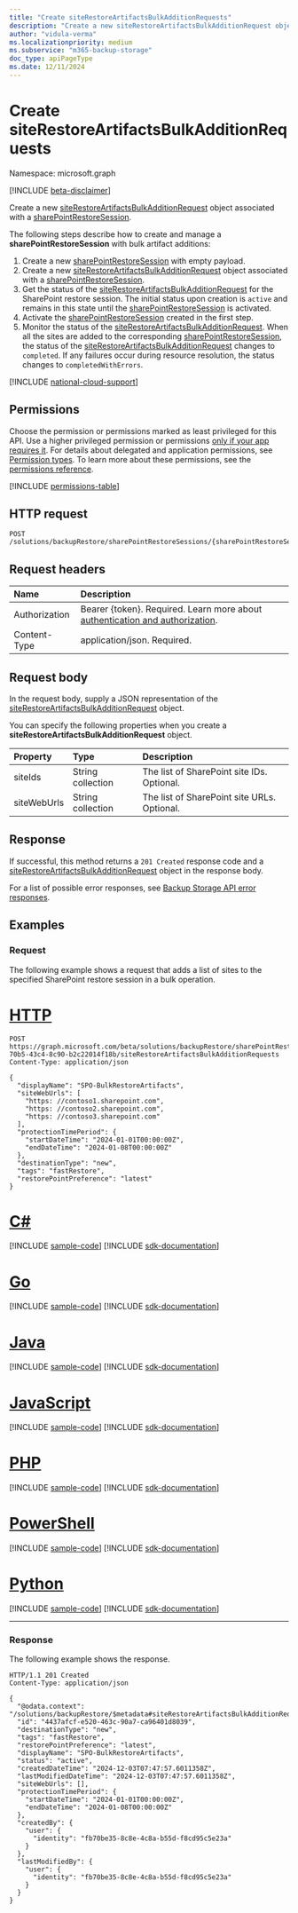 ```yaml
---
title: "Create siteRestoreArtifactsBulkAdditionRequests"
description: "Create a new siteRestoreArtifactsBulkAdditionRequest object associated with a sharePointRestoreSession."
author: "vidula-verma"
ms.localizationpriority: medium
ms.subservice: "m365-backup-storage"
doc_type: apiPageType
ms.date: 12/11/2024
---
```


# Create siteRestoreArtifactsBulkAdditionRequests

Namespace: microsoft.graph

[!INCLUDE [beta-disclaimer](../../includes/beta-disclaimer.md)]

Create a new [siteRestoreArtifactsBulkAdditionRequest](../resources/siterestoreartifactsbulkadditionrequest.md) object associated with a [sharePointRestoreSession](../resources/sharepointrestoresession.md).

The following steps describe how to create and manage a **sharePointRestoreSession** with bulk artifact additions:

1. Create a new [sharePointRestoreSession](../resources/sharepointrestoresession.md) with empty payload.
1. Create a new [siteRestoreArtifactsBulkAdditionRequest](../resources/siterestoreartifactsbulkadditionrequest.md) object associated with a [sharePointRestoreSession](../resources/sharepointrestoresession.md).
1. Get the status of the [siteRestoreArtifactsBulkAdditionRequest](../resources/siterestoreartifactsbulkadditionrequest.md) for the SharePoint restore session. The initial status upon creation is `active` and remains in this state until the [sharePointRestoreSession](../resources/sharepointrestoresession.md) is activated.
1. Activate the [sharePointRestoreSession](../resources/sharepointrestoresession.md) created in the first step.
1. Monitor the status of the [siteRestoreArtifactsBulkAdditionRequest](../resources/siterestoreartifactsbulkadditionrequest.md). When all the sites are added to the corresponding [sharePointRestoreSession](../resources/sharepointrestoresession.md), the status of the [siteRestoreArtifactsBulkAdditionRequest](../resources/siterestoreartifactsbulkadditionrequest.md) changes to `completed`. If any failures occur during resource resolution, the status changes to `completedWithErrors`.

[!INCLUDE [national-cloud-support](../../includes/global-only.md)]

## Permissions

Choose the permission or permissions marked as least privileged for this API. Use a higher privileged permission or permissions [only if your app requires it](/graph/permissions-overview#best-practices-for-using-microsoft-graph-permissions). For details about delegated and application permissions, see [Permission types](/graph/permissions-overview#permission-types). To learn more about these permissions, see the [permissions reference](/graph/permissions-reference).

<!-- {
  "blockType": "permissions",
  "name": "sharepointrestoresession-post-siterestoreartifactsbulkadditionrequests-permissions"
}
-->
[!INCLUDE [permissions-table](../includes/permissions/sharepointrestoresession-post-siterestoreartifactsbulkadditionrequests-permissions.md)]

## HTTP request

<!-- {
  "blockType": "ignored"
}
-->
``` http
POST /solutions/backupRestore/sharePointRestoreSessions/{sharePointRestoreSessionId}/siteRestoreArtifactsBulkAdditionRequests
```

## Request headers

|Name|Description|
|:---|:---|
|Authorization|Bearer {token}. Required. Learn more about [authentication and authorization](/graph/auth/auth-concepts).|
|Content-Type|application/json. Required.|

## Request body

In the request body, supply a JSON representation of the [siteRestoreArtifactsBulkAdditionRequest](../resources/siterestoreartifactsbulkadditionrequest.md) object.

You can specify the following properties when you create a **siteRestoreArtifactsBulkAdditionRequest** object.

|Property|Type|Description|
|:---|:---|:---|
|siteIds|String collection|The list of SharePoint site IDs. Optional.|
|siteWebUrls|String collection|The list of SharePoint site URLs. Optional.|

## Response

If successful, this method returns a `201 Created` response code and a [siteRestoreArtifactsBulkAdditionRequest](../resources/siterestoreartifactsbulkadditionrequest.md) object in the response body.

For a list of possible error responses, see [Backup Storage API error responses](/graph/backup-storage-error-codes).

## Examples

### Request

The following example shows a request that adds a list of sites to the specified SharePoint restore session in a bulk operation.

# [HTTP](#tab/http)
<!-- {
  "blockType": "request",
  "name": "create_siterestoreartifactsbulkadditionrequest_from_"
}
-->
``` http
POST https://graph.microsoft.com/beta/solutions/backupRestore/sharePointRestoreSessions/959ba739-70b5-43c4-8c90-b2c22014f18b/siteRestoreArtifactsBulkAdditionRequests
Content-Type: application/json

{
  "displayName": "SPO-BulkRestoreArtifacts",
  "siteWebUrls": [
    "https: //contoso1.sharepoint.com",
    "https: //contoso2.sharepoint.com",
    "https: //contoso3.sharepoint.com"
  ],
  "protectionTimePeriod": {
    "startDateTime": "2024-01-01T00:00:00Z",
    "endDateTime": "2024-01-08T00:00:00Z"
  },
  "destinationType": "new",
  "tags": "fastRestore",
  "restorePointPreference": "latest"
}
```

# [C#](#tab/csharp)
[!INCLUDE [sample-code](../includes/snippets/csharp/create-siterestoreartifactsbulkadditionrequest-from--csharp-snippets.md)]
[!INCLUDE [sdk-documentation](../includes/snippets/snippets-sdk-documentation-link.md)]

# [Go](#tab/go)
[!INCLUDE [sample-code](../includes/snippets/go/create-siterestoreartifactsbulkadditionrequest-from--go-snippets.md)]
[!INCLUDE [sdk-documentation](../includes/snippets/snippets-sdk-documentation-link.md)]

# [Java](#tab/java)
[!INCLUDE [sample-code](../includes/snippets/java/create-siterestoreartifactsbulkadditionrequest-from--java-snippets.md)]
[!INCLUDE [sdk-documentation](../includes/snippets/snippets-sdk-documentation-link.md)]

# [JavaScript](#tab/javascript)
[!INCLUDE [sample-code](../includes/snippets/javascript/create-siterestoreartifactsbulkadditionrequest-from--javascript-snippets.md)]
[!INCLUDE [sdk-documentation](../includes/snippets/snippets-sdk-documentation-link.md)]

# [PHP](#tab/php)
[!INCLUDE [sample-code](../includes/snippets/php/create-siterestoreartifactsbulkadditionrequest-from--php-snippets.md)]
[!INCLUDE [sdk-documentation](../includes/snippets/snippets-sdk-documentation-link.md)]

# [PowerShell](#tab/powershell)
[!INCLUDE [sample-code](../includes/snippets/powershell/create-siterestoreartifactsbulkadditionrequest-from--powershell-snippets.md)]
[!INCLUDE [sdk-documentation](../includes/snippets/snippets-sdk-documentation-link.md)]

# [Python](#tab/python)
[!INCLUDE [sample-code](../includes/snippets/python/create-siterestoreartifactsbulkadditionrequest-from--python-snippets.md)]
[!INCLUDE [sdk-documentation](../includes/snippets/snippets-sdk-documentation-link.md)]

---

### Response

The following example shows the response.
<!-- {
  "blockType": "response",
  "truncated": true,
  "@odata.type": "microsoft.graph.siteRestoreArtifactsBulkAdditionRequest"
}
-->
``` http
HTTP/1.1 201 Created
Content-Type: application/json

{
  "@odata.context": "/solutions/backupRestore/$metadata#siteRestoreArtifactsBulkAdditionRequest/$entity",
  "id": "4437afcf-e520-463c-90a7-ca96401d8039",
  "destinationType": "new",
  "tags": "fastRestore",
  "restorePointPreference": "latest",
  "displayName": "SPO-BulkRestoreArtifacts",
  "status": "active",
  "createdDateTime": "2024-12-03T07:47:57.6011358Z",
  "lastModifiedDateTime": "2024-12-03T07:47:57.6011358Z",
  "siteWebUrls": [],
  "protectionTimePeriod": {
    "startDateTime": "2024-01-01T00:00:00Z",
    "endDateTime": "2024-01-08T00:00:00Z"
  },
  "createdBy": {
    "user": {
      "identity": "fb70be35-8c8e-4c8a-b55d-f8cd95c5e23a"
    }
  },
  "lastModifiedBy": {
    "user": {
      "identity": "fb70be35-8c8e-4c8a-b55d-f8cd95c5e23a"
    }
  }
}
```
